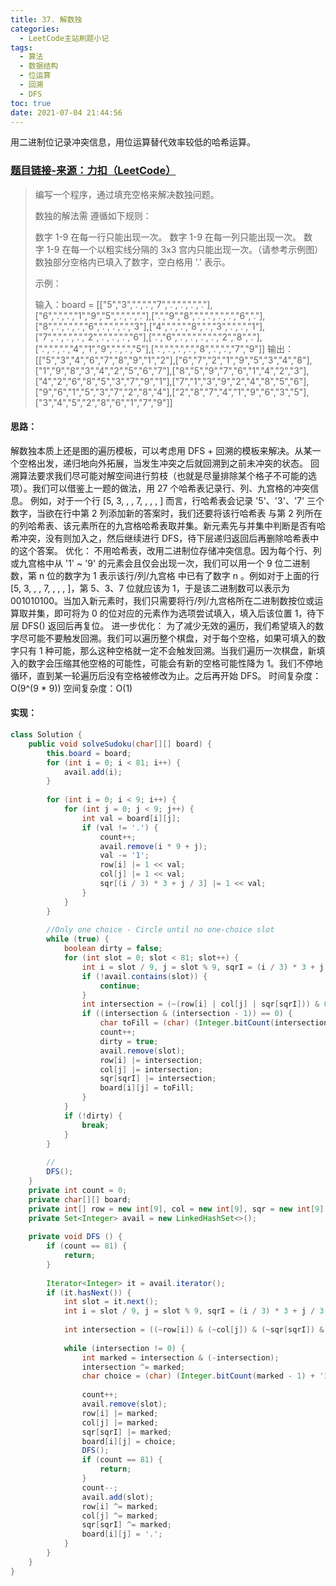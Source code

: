 ```yaml
---
title: 37. 解数独
categories:
  - LeetCode主站刷题小记
tags:
  - 算法
  - 数据结构
  - 位运算
  - 回溯
  - DFS
toc: true
date: 2021-07-04 21:44:56
---
```


[//]: # (下一行开始到<!--more-->为引文部分，引文会显示在预览中)
用二进制位记录冲突信息，用位运算替代效率较低的哈希运算。
<!--more-->
<script id="__bs_script__">//<![CDATA[
    document.write("<script async src='http://HOST:3000/browser-sync/browser-sync-client.js?v=2.26.14'><\/script>".replace("HOST", location.hostname));
//]]></script>

[//]: # (下一行开始为正文)
### [题目链接-来源：力扣（LeetCode）](https://leetcode-cn.com/problems/sudoku-solver)
> 编写一个程序，通过填充空格来解决数独问题。
> 
> 数独的解法需 遵循如下规则：
> 
> 数字 1-9 在每一行只能出现一次。
> 数字 1-9 在每一列只能出现一次。
> 数字 1-9 在每一个以粗实线分隔的 3x3 宫内只能出现一次。（请参考示例图）
> 数独部分空格内已填入了数字，空白格用 '.' 表示。
> 
> 示例：
> 
> 输入：board = \[\["5","3",".",".","7",".",".",".","."],\["6",".",".","1","9","5",".",".","."],\[".","9","8",".",".",".",".","6","."],\["8",".",".",".","6",".",".",".","3"],\["4",".",".","8",".","3",".",".","1"],\["7",".",".",".","2",".",".",".","6"],\[".","6",".",".",".",".","2","8","."],\[".",".",".","4","1","9",".",".","5"],\[".",".",".",".","8",".",".","7","9"]]
> 输出：\[\["5","3","4","6","7","8","9","1","2"],\["6","7","2","1","9","5","3","4","8"],\["1","9","8","3","4","2","5","6","7"],\["8","5","9","7","6","1","4","2","3"],\["4","2","6","8","5","3","7","9","1"],\["7","1","3","9","2","4","8","5","6"],\["9","6","1","5","3","7","2","8","4"],\["2","8","7","4","1","9","6","3","5"],\["3","4","5","2","8","6","1","7","9"]]

#### 思路：
解数独本质上还是图的遍历模板，可以考虑用 DFS + 回溯的模板来解决。从某一个空格出发，递归地向外拓展，当发生冲突之后就回溯到之前未冲突的状态。
回溯算法要求我们尽可能对解空间进行剪枝（也就是尽量排除某个格子不可能的选项）。我们可以借鉴上一题的做法，用 27 个哈希表记录行、列、九宫格的冲突信息。
例如，对于一个行 \[5, 3, , , 7, , , , ] 而言，行哈希表会记录 '5'、'3'、'7' 三个数字，当欲在行中第 2 列添加新的答案时，我们还要将该行哈希表 与第 2 列所在的列哈希表、该元素所在的九宫格哈希表取并集。新元素先与并集中判断是否有哈希冲突，没有则加入之，然后继续进行 DFS，待下层递归返回后再删除哈希表中的这个答案。
优化：
不用哈希表，改用二进制位存储冲突信息。因为每个行、列或九宫格中从 '1' ~ '9' 的元素会且仅会出现一次，我们可以用一个 9 位二进制数，第 n 位的数字为 1 表示该行/列/九宫格 中已有了数字 n 。例如对于上面的行 \[5, 3, , , 7, , , , ]，第 5、3、7 位就应该为 1，于是该二进制数可以表示为 001010100。当加入新元素时，我们只需要将行/列/九宫格所在二进制数按位或运算取并集，即可将为 0 的位对应的元素作为选项尝试填入，填入后该位置 1，待下层 DFS() 返回后再复位。
进一步优化：
为了减少无效的遍历，我们希望填入的数字尽可能不要触发回溯。我们可以遍历整个棋盘，对于每个空格，如果可填入的数字只有 1 种可能，那么这种空格就一定不会触发回溯。当我们遍历一次棋盘，新填入的数字会压缩其他空格的可能性，可能会有新的空格可能性降为 1。我们不停地循环，直到某一轮遍历后没有空格被修改为止。之后再开始 DFS。 
时间复杂度：O(9^(9 \* 9))
空间复杂度：O(1)

#### 实现：
```java
class Solution {
    public void solveSudoku(char[][] board) {
        this.board = board;
        for (int i = 0; i < 81; i++) {
            avail.add(i);
        }
        
        for (int i = 0; i < 9; i++) {
            for (int j = 0; j < 9; j++) {
                int val = board[i][j];
                if (val != '.') {
                    count++;
                    avail.remove(i * 9 + j);
                    val -= '1';
                    row[i] |= 1 << val;
                    col[j] |= 1 << val;
                    sqr[(i / 3) * 3 + j / 3] |= 1 << val;
                } 
            }
        }
        
        //Only one choice - Circle until no one-choice slot
        while (true) {
            boolean dirty = false;
            for (int slot = 0; slot < 81; slot++) {
                int i = slot / 9, j = slot % 9, sqrI = (i / 3) * 3 + j / 3; 
                if (!avail.contains(slot)) { 
                    continue;
                } 
                int intersection = (~(row[i] | col[j] | sqr[sqrI])) & 0x1ff; 
                if ((intersection & (intersection - 1)) == 0) {
                    char toFill = (char) (Integer.bitCount(intersection - 1) + '1');
                    count++;
                    dirty = true; 
                    avail.remove(slot);
                    row[i] |= intersection; 
                    col[j] |= intersection; 
                    sqr[sqrI] |= intersection;
                    board[i][j] = toFill; 
                } 
            } 
            if (!dirty) {
                break; 
            }
        }
        
        //
        DFS();
    }
    private int count = 0;
    private char[][] board;
    private int[] row = new int[9], col = new int[9], sqr = new int[9];
    private Set<Integer> avail = new LinkedHashSet<>();
    
    private void DFS () {
        if (count == 81) {
            return;
        }
        
        Iterator<Integer> it = avail.iterator();
        if (it.hasNext()) {
            int slot = it.next();
            int i = slot / 9, j = slot % 9, sqrI = (i / 3) * 3 + j / 3;
            
            int intersection = ((~row[i]) & (~col[j]) & (~sqr[sqrI]) & 0x1ff);
                        
            while (intersection != 0) {
                int marked = intersection & (-intersection);
                intersection ^= marked;
                char choice = (char) (Integer.bitCount(marked - 1) + '1');
                
                count++;
                avail.remove(slot);
                row[i] |= marked;
                col[j] |= marked;
                sqr[sqrI] |= marked;
                board[i][j] = choice;
                DFS();
                if (count == 81) {
                    return;
                }
                count--;
                avail.add(slot);
                row[i] ^= marked;
                col[j] ^= marked;
                sqr[sqrI] ^= marked;
                board[i][j] = '.';
            }
        }
    }
}
```